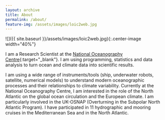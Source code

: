 ```yaml
---
layout: archive
title: About
permalink: /about/
feature-img: /assets/images/loic2web.jpg
---
```


![]({{ site.baseurl }}/assets/images/loic2web.jpg){:.center-image width="40%"}

I am a Research Scientist at the [National Oceanography Centre](https://www.noc.ac.uk/){:target="_blank"}. I am using programming, statistics and data analysis to turn ocean and climate data into scientific results.

 I am using a wide range of instruments/tools (ship, underwater robots, satellite, numerical models) to understand modern oceanographic processes and their relationships to climate variability. Currently at the National Oceanography Centre, I am interested in the role of the North Atlantic on the global ocean circulation and the European climate. I am particularly involved in the UK-OSNAP (Overturning in the Subpolar North Atlantic Program). I have participated in 11 hydrographic and mooring cruises in the Mediterranean Sea and in the North Atlantic.
